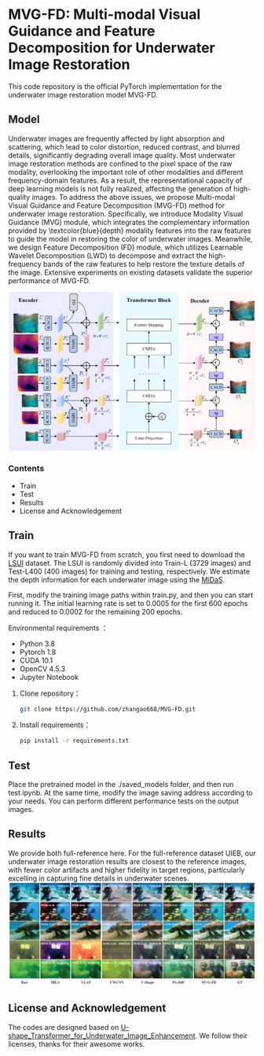 # MVG-FD: Multi-modal Visual Guidance and Feature Decomposition for Underwater Image Restoration

This code repository is the official PyTorch implementation for the underwater image restoration model MVG-FD. 

## Model
Underwater images are frequently affected by light absorption and scattering, which lead to color distortion, reduced contrast, and blurred details, significantly degrading overall image quality. Most underwater image restoration methods are confined to the pixel space of the raw modality, overlooking the important role of other modalities and different frequency-domain features. As a result, the representational capacity of deep learning models is not fully realized, affecting the generation of high-quality images. To address the above issues, we propose Multi-modal Visual Guidance and Feature Decomposition (MVG-FD) method for underwater image restoration. Specifically, we introduce Modality Visual Guidance (MVG) module, which integrates the complementary information provided by \textcolor{blue}{depth} modality features into the raw features to guide the model in restoring the color of underwater images. Meanwhile, we design Feature Decomposition (FD) module, which utilizes Learnable Wavelet Decomposition (LWD) to decompose and extract the high-frequency bands of the raw features to help restore the texture details of the image. Extensive experiments on existing datasets validate the superior performance of MVG-FD. 

![kuangjia](images/results/1.png)


### Contents

* Train
* Test
* Results
* License and Acknowledgement
  
## Train
If you want to train MVG-FD from scratch, you first need to download the [LSUI](https://github.com/LintaoPeng/U-shape_Transformer_for_Underwater_Image_Enhancement/tree/main) dataset. The LSUI is randomly divided into Train-L (3729 images) and Test-L400 (400 images) for training and testing, respectively. We estimate the depth information for each underwater image using the [MiDaS](https://github.com/isl-org/MiDaS). 

First, modify the training image paths within train.py, and then you can start running it. The initial learning rate is set to 0.0005 for the first 600 epochs and reduced to 0.0002 for the remaining 200 epochs.

Environmental requirements ：
* Python 3.8 
* Pytorch 1.8
* CUDA 10.1 
* OpenCV 4.5.3 
* Jupyter Notebook
  
1. Clone repository：
    ```bash
    git clone https://github.com/zhangao668/MVG-FD.git
    ```
2.  Install requirements：
    ```bash
    pip install -r requirements.txt
    ```

## Test
Place the pretrained model in the ./saved_models folder, and then run test.ipynb. At the same time, modify the image saving address according to your needs. You can perform different performance tests on the output images.

## Results
We provide both full-reference here. For the full-reference dataset UIEB, our underwater image restoration results are closest to the reference images, with fewer color artifacts and higher fidelity in target regions, particularly excelling in capturing fine details in underwater scenes.
![kuangjia](images/results/2.png)

## License and Acknowledgement
The codes are designed based on [U-shape_Transformer_for_Underwater_Image_Enhancement]([https://github.com/isl-org/MiDaS](https://github.com/LintaoPeng/U-shape_Transformer_for_Underwater_Image_Enhancement/tree/main)). We follow their licenses, thanks for their awesome works.






